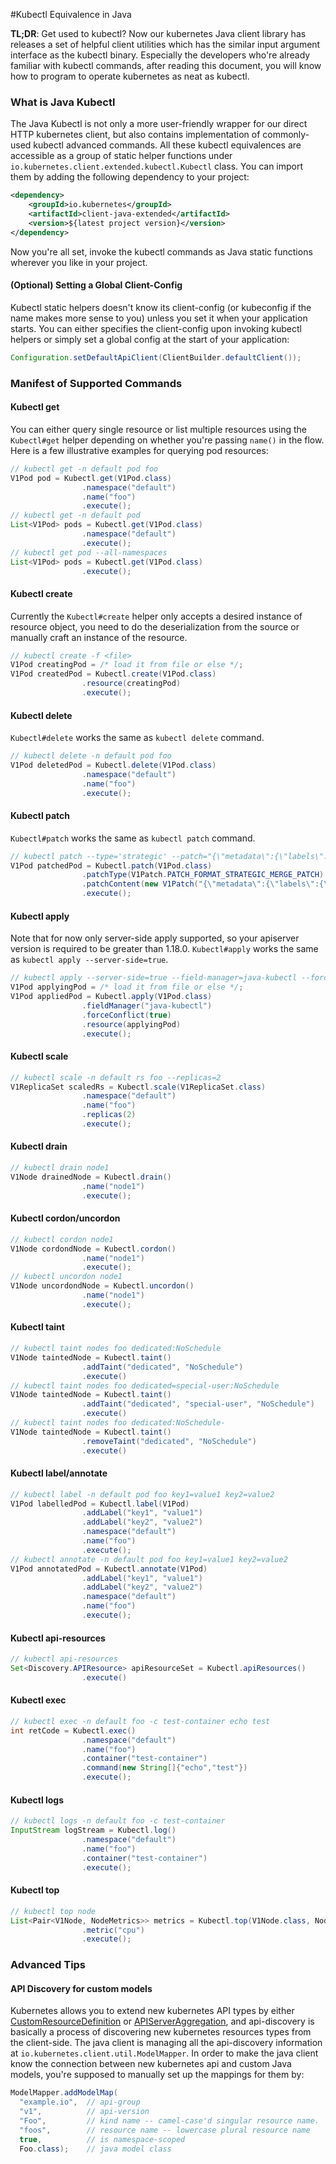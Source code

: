 #Kubectl Equivalence in Java

__TL;DR__: Get used to kubectl? Now our kubernetes Java client library has releases a set of 
helpful client utilities which has the similar input argument interface as the kubectl binary.
Especially the developers who're already familiar with kubectl commands, after reading this 
document, you will know how to program to operate kubernetes as neat as kubectl.


### What is Java Kubectl

The Java Kubectl is not only a more user-friendly wrapper for our direct HTTP kubernetes client,
but also contains implementation of commonly-used kubectl advanced commands. All these kubectl 
equivalences are accessible as a group of static helper functions under `io.kubernetes.client.extended.kubectl.Kubectl` 
class. You can import them by adding the following dependency to your project:

```xml
<dependency>
	<groupId>io.kubernetes</groupId>
	<artifactId>client-java-extended</artifactId>
	<version>${latest project version}</version>
</dependency>
```

Now you're all set, invoke the kubectl commands as Java static functions wherever you like in 
your project.

#### (Optional) Setting a Global Client-Config

Kubectl static helpers doesn't know its client-config (or kubeconfig if the name makes more sense to 
you) unless you set it when your application starts. You can either specifies the client-config upon 
invoking kubectl helpers or simply set a global config at the start of your application:

```java
Configuration.setDefaultApiClient(ClientBuilder.defaultClient());
```

### Manifest of Supported Commands 


#### Kubectl get

You can either query single resource or list multiple resources using the `Kubectl#get` helper depending
on whether you're passing `name()` in the flow. Here is a few illustrative examples for querying pod 
resources:

```java
// kubectl get -n default pod foo
V1Pod pod = Kubectl.get(V1Pod.class)
                .namespace("default")
                .name("foo")
                .execute();
// kubectl get -n default pod
List<V1Pod> pods = Kubectl.get(V1Pod.class)
                .namespace("default")
                .execute();
// kubectl get pod --all-namespaces
List<V1Pod> pods = Kubectl.get(V1Pod.class)
                .execute();
```

#### Kubectl create

Currently the `Kubectl#create` helper only accepts a desired instance of resource object, you need to do the 
deserialization from the source or manually craft an instance of the resource.

```java
// kubectl create -f <file>
V1Pod creatingPod = /* load it from file or else */;
V1Pod createdPod = Kubectl.create(V1Pod.class)
                .resource(creatingPod)
                .execute();
```

#### Kubectl delete

`Kubectl#delete` works the same as `kubectl delete` command.

```java
// kubectl delete -n default pod foo
V1Pod deletedPod = Kubectl.delete(V1Pod.class)
                .namespace("default")
                .name("foo")
                .execute();
```

#### Kubectl patch

`Kubectl#patch` works the same as `kubectl patch` command.

```java
// kubectl patch --type='strategic' --patch="{\"metadata\":{\"labels\":{\"foo\":\"bar\"}}"
V1Pod patchedPod = Kubectl.patch(V1Pod.class)
                .patchType(V1Patch.PATCH_FORMAT_STRATEGIC_MERGE_PATCH)
                .patchContent(new V1Patch("{\"metadata\":{\"labels\":{\"foo\":\"bar\"}}"))
                .execute();
```

#### Kubectl apply

Note that for now only server-side apply supported, so your apiserver version is required to
be greater than 1.18.0. `Kubectl#apply` works the same as `kubectl apply --server-side=true`.

```java
// kubectl apply --server-side=true --field-manager=java-kubectl --force-conflict=true -f <file>
V1Pod applyingPod = /* load it from file or else */;
V1Pod appliedPod = Kubectl.apply(V1Pod.class)
                .fieldManager("java-kubectl")
                .forceConflict(true)
                .resource(applyingPod)
                .execute();
```

#### Kubectl scale

```java
// kubectl scale -n default rs foo --replicas=2
V1ReplicaSet scaledRs = Kubectl.scale(V1ReplicaSet.class)
                .namespace("default")
                .name("foo")
                .replicas(2)
                .execute();
```


#### Kubectl drain

```java
// kubectl drain node1
V1Node drainedNode = Kubectl.drain()
                .name("node1")
                .execute();
```


#### Kubectl cordon/uncordon

```java
// kubectl cordon node1
V1Node cordondNode = Kubectl.cordon()
                .name("node1")
                .execute();
// kubectl uncordon node1
V1Node uncordondNode = Kubectl.uncordon()
                .name("node1")
                .execute();
```

#### Kubectl taint

```java
// kubectl taint nodes foo dedicated:NoSchedule
V1Node taintedNode = Kubectl.taint()
                .addTaint("dedicated", "NoSchedule")
                .execute()
// kubectl taint nodes foo dedicated=special-user:NoSchedule
V1Node taintedNode = Kubectl.taint()
                .addTaint("dedicated", "special-user", "NoSchedule")
                .execute()
// kubectl taint nodes foo dedicated:NoSchedule-
V1Node taintedNode = Kubectl.taint()
                .removeTaint("dedicated", "NoSchedule")
                .execute()
```



#### Kubectl label/annotate

```java
// kubectl label -n default pod foo key1=value1 key2=value2
V1Pod labelledPod = Kubectl.label(V1Pod)
                .addLabel("key1", "value1")
                .addLabel("key2", "value2")
                .namespace("default")
                .name("foo")
                .execute();
// kubectl annotate -n default pod foo key1=value1 key2=value2
V1Pod annotatedPod = Kubectl.annotate(V1Pod)
                .addLabel("key1", "value1")
                .addLabel("key2", "value2")
                .namespace("default")
                .name("foo")
                .execute();
```

#### Kubectl api-resources

```java
// kubectl api-resources
Set<Discovery.APIResource> apiResourceSet = Kubectl.apiResources()
                .execute()
```

#### Kubectl exec

```java
// kubectl exec -n default foo -c test-container echo test
int retCode = Kubectl.exec()
                .namespace("default")
                .name("foo")
                .container("test-container")
                .command(new String[]{"echo","test"})
                .execute();
```


#### Kubectl logs

```java
// kubectl logs -n default foo -c test-container
InputStream logStream = Kubectl.log()
                .namespace("default")
                .name("foo")
                .container("test-container")
                .execute();
```

#### Kubectl top

```java
// kubectl top node
List<Pair<V1Node, NodeMetrics>> metrics = Kubectl.top(V1Node.class, NodeMetrics.class)
                .metric("cpu")
                .execute();
```

### Advanced Tips

#### API Discovery for custom models

Kubernetes allows you to extend new kubernetes API types by either [CustomResourceDefinition](https://kubernetes.io/docs/tasks/extend-kubernetes/custom-resources/custom-resource-definitions/)
or [APIServerAggregation](https://kubernetes.io/docs/tasks/extend-kubernetes/setup-extension-api-server/),
and api-discovery is basically a process of discovering new kubernetes resources types from the client-side. 
The java client is managing all the api-discovery information at `io.kubernetes.client.util.ModelMapper`.
In order to make the java client know the connection between new kubernetes api and custom Java models, you're 
supposed to manually set up the mappings for them by:

```java
ModelMapper.addModelMap(
  "example.io",  // api-group
  "v1",          // api-version
  "Foo",         // kind name -- camel-case'd singular resource name.
  "foos",        // resource name -- lowercase plural resource name
  true,          // is namespace-scoped
  Foo.class);    // java model class
```
